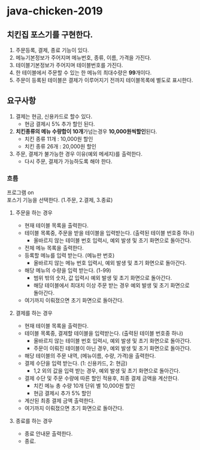 # java-chicken-2019
## 치킨집 포스기를 구현한다.  
1. 주문등록, 결제, 종료 기능이 있다.  
1. 메뉴기본정보가 주어지며 메뉴번호, 종류, 이름, 가격을 가진다.   
1. 테이블기본정보가 주어지며 테이블번호를 가진다.  
1. 한 테이블에서 주문할 수 있는 한 메뉴의 최대수량은 **99**개이다.  
1. 주문이 등록된 테이블은 결제가 이루어지기 전까지 테이블목록에 별도로 표시한다.  

## 요구사항   
1. 결제는 현금, 신용카드로 할수 있다.  
    - 현금 결제시 5% 추가 할인 된다.  
1. **치킨종류의 메뉴 수량합이 10개**가넘는경우 **10,000원씩할인**된다.    
    - 치킨 종류 11개 : 10,000원 할인  
    - 치킨 종류 26개 : 20,000원 할인  
1. 주문, 결제가 불가능한 경우 이유(예외 메세지)를 출력한다.
    - 다시 주문, 결제가 가능하도록 해야 한다.

### 흐름
프로그램 on  
포스기 기능을 선택한다.  (1.주문, 2.결제, 3.종료)
1. 주문을 하는 경우  
    - 현재 테이블 목록을 출력한다. 
    - 테이블 목록중, 주문을 받을 테이블을 입력받는다. (출력된 테이블 번호중 하나)
        - 올바르지 않는 테이블 번호 입력시, 예외 발생 및 초기 화면으로 돌아간다. 
    - 전체 메뉴 목록을 출력한다. 
    - 등록할 메뉴를 입력 받는다. (메뉴판 번호)
        - 올바르지 않는 메뉴 번호 입력시, 예외 발생 및 초기 화면으로 돌아간다.  
    - 해당 메뉴의 수량을 입력 받는다. (1-99)
        - 범위 밖의 숫자, 값 입력시 예외 발생 및 초기 화면으로 돌아간다. 
        - 해당 테이블에서 최대치 이상 주문 받는 경우 예외 발생 및 초기 화면으로 돌아간다.
    - 여기까지 이뤄졌으면 초기 화면으로 돌아간다. 
    
2. 결제를 하는 경우  
    - 현재 테이블 목록을 출력한다. 
    - 테이블 목록중, 결제할 테이블을 입력받는다. (출력된 테이블 번호중 하나)
        - 올바르지 않는 테이블 번호 입력시, 예외 발생 및 초기 화면으로 돌아간다.
        - 주문이 이뤄진 테이블이 아닌 경우, 예외 발생 및 초기 화면으로 돌아간다.  
    - 해당 테이블의 주문 내역, (메뉴이름, 수량, 가격)을 출력한다. 
    - 결제 수단을 입력 받는다. (1: 신용카드, 2: 현금)
        - 1,2 외의 값을 입력 받는 경우, 예외 발생 및 초기 화면으로 돌아간다.  
    - 결제 수단 및 주문 수량에 따른 할인 적용후, 최종 결제 금액을 계산한다.
        - 치킨 메뉴 총 수량 10개 단위 별 10,000원 할인  
        - 현금 결제시 추가 5% 할인  
    - 계산된 최종 결제 금액 출력한다.   
    - 여기까지 이뤄졌으면 초기 화면으로 돌아간다.
    
3. 종료를 하는 경우
    - 종료 안내문 출력한다. 
    - 종료.  